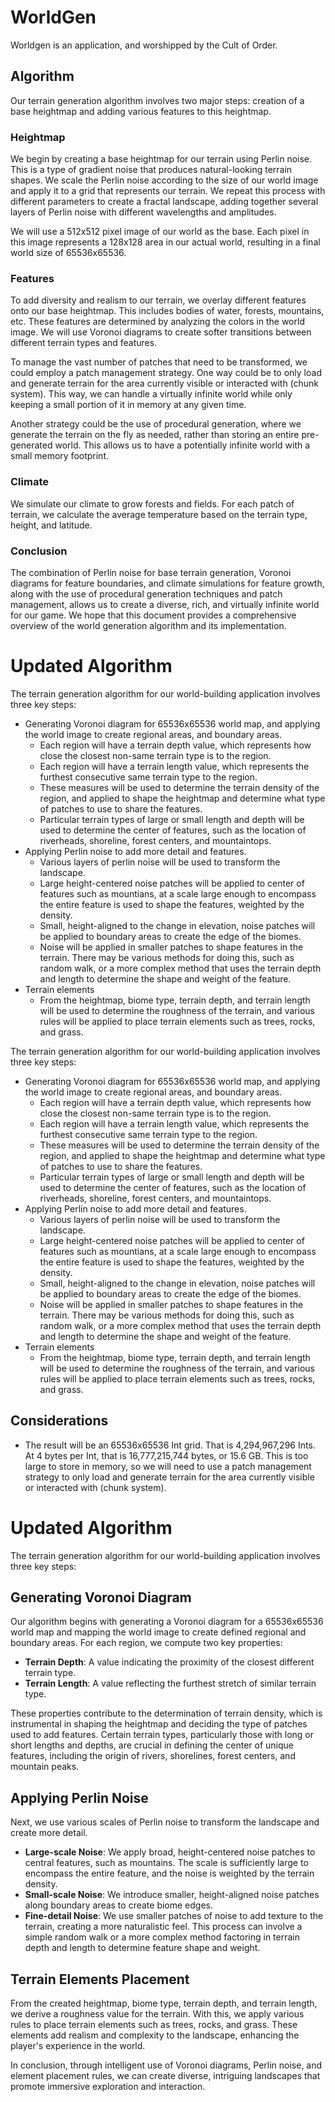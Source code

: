# WorldGen
Worldgen is an application, and worshipped by the Cult of Order.

## Algorithm
Our terrain generation algorithm involves two major steps: creation of a base heightmap and adding various features to this heightmap.

### Heightmap
We begin by creating a base heightmap for our terrain using Perlin noise. This is a type of gradient noise that produces natural-looking terrain shapes. We scale the Perlin noise according to the size of our world image and apply it to a grid that represents our terrain. We repeat this process with different parameters to create a fractal landscape, adding together several layers of Perlin noise with different wavelengths and amplitudes.

We will use a 512x512 pixel image of our world as the base. Each pixel in this image represents a 128x128 area in our actual world, resulting in a final world size of 65536x65536.

### Features
To add diversity and realism to our terrain, we overlay different features onto our base heightmap. This includes bodies of water, forests, mountains, etc. These features are determined by analyzing the colors in the world image. We will use Voronoi diagrams to create softer transitions between different terrain types and features.

To manage the vast number of patches that need to be transformed, we could employ a patch management strategy. One way could be to only load and generate terrain for the area currently visible or interacted with (chunk system). This way, we can handle a virtually infinite world while only keeping a small portion of it in memory at any given time.

Another strategy could be the use of procedural generation, where we generate the terrain on the fly as needed, rather than storing an entire pre-generated world. This allows us to have a potentially infinite world with a small memory footprint.

### Climate
We simulate our climate to grow forests and fields. For each patch of terrain, we calculate the average temperature based on the terrain type, height, and latitude.

### Conclusion
The combination of Perlin noise for base terrain generation, Voronoi diagrams for feature boundaries, and climate simulations for feature growth, along with the use of procedural generation techniques and patch management, allows us to create a diverse, rich, and virtually infinite world for our game. We hope that this document provides a comprehensive overview of the world generation algorithm and its implementation.

# Updated Algorithm
The terrain generation algorithm for our world-building application involves three key steps:

- Generating Voronoi diagram for 65536x65536 world map, and applying the world image to create regional areas, and boundary areas.
  - Each region will have a terrain depth value, which represents how close the closest non-same terrain type is to the region.
  - Each region will have a terrain length value, which represents the furthest consecutive same terrain type to the region.
  - These measures will be used to determine the terrain density of the region, and applied to shape the heightmap and determine what type of patches to use to share the features.
  - Particular terrain types of large or small length and depth will be used to determine the center of features, such as the location of riverheads, shoreline, forest centers, and mountaintops.
- Applying Perlin noise to add more detail and features.
  - Various layers of perlin noise will be used to transform the landscape.
  - Large height-centered noise patches will be applied to center of features such as mountians, at a scale large enough to encompass the entire feature is used to shape the features, weighted by the density.
  - Small, height-aligned to the change in elevation, noise patches will be applied to boundary areas to create the edge of the biomes.
  - Noise will be applied in smaller patches to shape features in the terrain.  There may be various methods for doing this, such as random walk, or a more complex method that uses the terrain depth and length to determine the shape and weight of the feature.
- Terrain elements
  - From the heightmap, biome type, terrain depth, and terrain length will be used to determine the roughness of the terrain, and various rules will be applied to place terrain elements such as trees, rocks, and grass.


The terrain generation algorithm for our world-building application involves three key steps:

- Generating Voronoi diagram for 65536x65536 world map, and applying the world image to create regional areas, and boundary areas.
  - Each region will have a terrain depth value, which represents how close the closest non-same terrain type is to the region.
  - Each region will have a terrain length value, which represents the furthest consecutive same terrain type to the region.
  - These measures will be used to determine the terrain density of the region, and applied to shape the heightmap and determine what type of patches to use to share the features.
  - Particular terrain types of large or small length and depth will be used to determine the center of features, such as the location of riverheads, shoreline, forest centers, and mountaintops.
- Applying Perlin noise to add more detail and features.
  - Various layers of perlin noise will be used to transform the landscape.
  - Large height-centered noise patches will be applied to center of features such as mountians, at a scale large enough to encompass the entire feature is used to shape the features, weighted by the density.
  - Small, height-aligned to the change in elevation, noise patches will be applied to boundary areas to create the edge of the biomes.
  - Noise will be applied in smaller patches to shape features in the terrain.  There may be various methods for doing this, such as random walk, or a more complex method that uses the terrain depth and length to determine the shape and weight of the feature.
- Terrain elements
  - From the heightmap, biome type, terrain depth, and terrain length will be used to determine the roughness of the terrain, and various rules will be applied to place terrain elements such as trees, rocks, and grass.
  
## Considerations
  - The result will be an 65536x65536 Int grid.  That is 4,294,967,296 Ints.  At 4 bytes per Int, that is 16,777,215,744 bytes, or 15.6 GB.  This is too large to store in memory, so we will need to use a patch management strategy to only load and generate terrain for the area currently visible or interacted with (chunk system).

  # Updated Algorithm

The terrain generation algorithm for our world-building application involves three key steps:

## Generating Voronoi Diagram

Our algorithm begins with generating a Voronoi diagram for a 65536x65536 world map and mapping the world image to create defined regional and boundary areas. For each region, we compute two key properties:

- **Terrain Depth**: A value indicating the proximity of the closest different terrain type.
- **Terrain Length**: A value reflecting the furthest stretch of similar terrain type.

These properties contribute to the determination of terrain density, which is instrumental in shaping the heightmap and deciding the type of patches used to add features. Certain terrain types, particularly those with long or short lengths and depths, are crucial in defining the center of unique features, including the origin of rivers, shorelines, forest centers, and mountain peaks.

## Applying Perlin Noise

Next, we use various scales of Perlin noise to transform the landscape and create more detail.

- **Large-scale Noise**: We apply broad, height-centered noise patches to central features, such as mountains. The scale is sufficiently large to encompass the entire feature, and the noise is weighted by the terrain density.
- **Small-scale Noise**: We introduce smaller, height-aligned noise patches along boundary areas to create biome edges.
- **Fine-detail Noise**: We use smaller patches of noise to add texture to the terrain, creating a more naturalistic feel. This process can involve a simple random walk or a more complex method factoring in terrain depth and length to determine feature shape and weight.

## Terrain Elements Placement

From the created heightmap, biome type, terrain depth, and terrain length, we derive a roughness value for the terrain. With this, we apply various rules to place terrain elements such as trees, rocks, and grass. These elements add realism and complexity to the landscape, enhancing the player's experience in the world.

In conclusion, through intelligent use of Voronoi diagrams, Perlin noise, and element placement rules, we can create diverse, intriguing landscapes that promote immersive exploration and interaction.

